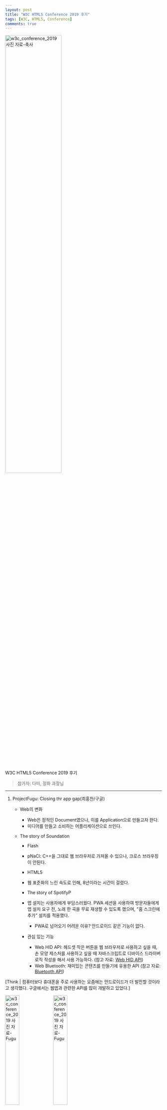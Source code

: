 ```yaml
---
layout: post
title: "W3C HTML5 Conference 2019 후기"
tags: [W3C, HTML5, Conference]
comments: true
---
```


<img src="https://user-images.githubusercontent.com/57103028/67919014-0d8c7400-fbe2-11e9-8125-68af3ccda5b1.jpg" alt="w3c_conference_2019 사진 자료-축사" width="60%">

W3C HTML5 Conference 2019 후기

> 참가자: 다미, 정화 과장님


---

1.	ProjectFugu: Closing thr app gap(최홍찬/구글)

	-	Web의 변화
		-	Web은 정적인 Document였으나, 이를 Application으로 만들고자 한다.
		-	미디어를 만들고 소비하는 어플리케이션으로 쓰인다.
	-	The story of Soundation

		-	Flash
		-	pNaCl: C++을 그대로 웹 브라우저로 가져올 수 있으나, 크로스 브라우징이 안된다.
		-	HTML5
		-	웹 표준화의 느린 속도로 인해, 8년이라는 시간이 걸렸다.
		-	The story of SpotifyP
		-	앱 설치는 사용자에게 부담스러웠다. PWA 세션을 사용하여 방문자들에게 앱 설치 요구 전, 노래 한 곡을 무료 재생할 수 있도록 했으며, "홈 스크린에 추가" 설치를 적용했다.
			-	PWA로 넘어오기 어려운 이유? 안드로이드 같은 기능이 없다.
		-	관심 있는 기능

			-	Web HID API: 헤드셋 작은 버튼을 웹 브라우저로 사용하고 싶을 때, 손 모양 제스처를 사용하고 싶을 때 자바스크립트로 디바이스 드라이버 로직 작성을 해서 사용 가능하다. (참고 자료: [Web HID API](wicg.github.io/webhid/)\)
			-	Web Bluetooth: 재미있는 콘텐츠를 만들기에 유용한 API (참고 자료: [Bluetooth API](bluetooth.rocks/batmobile/)\)

\[Think | 컴퓨터보다 휴대폰을 주로 사용하는 요즘에는 안드로이드가 더 발전할 것이라고 생각했다. 구글에서는 웹앱과 관련한 API를 많이 개발하고 있었다.]

<img src="https://user-images.githubusercontent.com/57103028/67919039-23019e00-fbe2-11e9-8e81-72b0208da696.jpg" alt="w3c_conference_2019 사진 자료-Fugu" width="30%" style="display:inline-block"> <img src="https://user-images.githubusercontent.com/57103028/67919042-2563f800-fbe2-11e9-8bce-3551c06c1ed7.jpg" alt="w3c_conference_2019 사진 자료-Fugu" width="30%" style="display:inline-block">

---

1.	Move the Web Forward(김효/네이버)
	-	플러그인 설치 없는 웹 환경을 위한 노력을 하고 있다.
		-	웹 인증서 API 표준화 제안: 2019 TTA 국내 표준 제안 중
	-	Better Ads
		-	광고를 아예 없앨 수는 없으나, CBA 표준을 적용한 건강한 광고 생태계 만들기

\[Think | 없앨 수 없다면 좋은 방향으로 시도하는 관점이 참 좋다.]

<img src="https://user-images.githubusercontent.com/57103028/67919050-2ac14280-fbe2-11e9-9f51-dd50ac77dba7.jpg" alt="w3c_conference_2019 사진 자료-웨일" width="30%">

---

1.	민간 500대 웹사이트 플러그인 개선 현황 및 향후 계획(안)(최영준/KISA)
	-	어도비는 2020년부터 플래시 기술 지원 및 배포 중단에 대해 공식 발표하였으며, HTML5 등 웹 표준 기술을 활용할 것을 권고했다.
	-	과거 인터넷 익스플로러 사용 비중이 높았으나, 크롬 등 다른 브라우저 사용 비중 증가했다.
	-	플래시는 기술 지원 중단으로 인한 보안 사고(랜섬웨어, 정보 유출 등) 위협에 노출된다.
		-	플래시 컨텐츠 사용으로 피해가 발생하면 운영자와 제휴사가 책임져야 한다.

<img src="https://user-images.githubusercontent.com/57103028/67919053-2c8b0600-fbe2-11e9-976a-5ca1c503e397.jpg" alt="w3c_conference_2019 사진 자료-플러그인 개발" width="30%" style="display:inline-block"> <img src="https://user-images.githubusercontent.com/57103028/67919056-2e54c980-fbe2-11e9-9b23-6bae1c730230.jpg" alt="w3c_conference_2019 사진 자료-플러그인 개발" width="30%" style="display:inline-block"> <img src="https://user-images.githubusercontent.com/57103028/67919062-30b72380-fbe2-11e9-8cc6-52128d82341f.jpg" alt="w3c_conference_2019 사진 자료-플러그인 개발" width="30%" style="display:inline-block">

\[Think | 플래시에서 해왔던 애니메이션을 자바스크립트로 구현할 수 있도록 공부하면 좋겠다.]

---

1.	다음 통합검색 로딩 속도 개선 삽질기(김정윤/카카오)

<img src="https://user-images.githubusercontent.com/57103028/67919068-33b21400-fbe2-11e9-9025-8b535d854212.jpg" alt="w3c_conference_2019 사진 자료-최적화" width="30%" style="display:inline-block"> <img src="https://user-images.githubusercontent.com/57103028/67919069-357bd780-fbe2-11e9-863a-6c9bab7faa26.jpg" alt="w3c_conference_2019 사진 자료-최적화" width="30%" style="display:inline-block"> <img src="https://user-images.githubusercontent.com/57103028/67919064-31e85080-fbe2-11e9-9cc3-b820273467f5.jpg" alt="w3c_conference_2019 사진 자료-최적화" width="30%" style="display:inline-block">

\[Think | 이해하기에는 고난이도의 강의였다.]

---

1.	SVG를 배경이미지로 활용한 아이콘 삽질기(오혜진/Coinone)

	-	아이콘 폰트
		-	Bootstrap Glyphicon, Font Awesome
		-	클래스명으로 쉽게 아이콘을 불러올 수 있다.
		-	벡터 그래픽을 이용하기 때문에 사이즈 변경이 용이하다.
		-	일반 텍스트에 적용할 수 있는 CSS를 사용할 수 있다.
	-	SVG
		-	`<img src=“icon.svg”>` 이미지 파일로 사용한다.
		-	문제점: fill 값에는 hex 코드를 넣을 수 없다.
	-	Sass를 통해 색상 변환이 용이한 function 만들기
		```
		  @function svgIcon($color)
		 $color: rgba($color, 0.999)
		 $icon: "data:image/svg+xml,%3Csvg xmlns='http://www.w3.org/2000/svg'
		viewBox='0 0 60 60'%3E%3Cpolygon fill='#{$color}' points='20.62 55.62
		45.74 30.5 20.62 5.38 16.38 9.62 37.26 30.5 16.38 51.38 20.62 55.62'/
		%3E%3C/svg%3E"
		 @return url($icon)
		.icon
		 display: inline-block
		 width: 1em
		 height: 1em
		 background: svgIcon(#1772f8) no-repeat
		```

<img src="https://user-images.githubusercontent.com/57103028/67919071-37459b00-fbe2-11e9-9b76-29d1ff19c6a4.jpg" alt="w3c_conference_2019 사진 자료-SVG" width="30%" style="display:inline-block"> <img src="https://user-images.githubusercontent.com/57103028/67919074-390f5e80-fbe2-11e9-9747-b12bf584415b.jpg" alt="w3c_conference_2019 사진 자료-SVG" width="30%" style="display:inline-block"> <img src="https://user-images.githubusercontent.com/57103028/67919078-3ad92200-fbe2-11e9-982f-8a904216beab.jpg" alt="w3c_conference_2019 사진 자료-SVG" width="30%" style="display:inline-block"> <img src="https://user-images.githubusercontent.com/57103028/67919079-3c0a4f00-fbe2-11e9-9f79-6f0f4e9b83a1.jpg" alt="w3c_conference_2019 사진 자료-SVG" width="30%" style="display:inline-block"> <img src="https://user-images.githubusercontent.com/57103028/67919028-1aa96300-fbe2-11e9-9f3e-743635b9ab2e.jpg" alt="w3c_conference_2019 사진 자료-SVG" width="30%" style="display:inline-block">

\[Think | SVG를 알고 있었지만, 실무에서 사용해본 적이 없다. 기본적인 도형 아이콘을 나중에는 사용해볼 수 있도록 연습해보면 좋겠다.]

---

1.	코딩도 디자인이다, 디자이너가 잘하면 더 좋을 코딩 이야기(유준모/스튜디오밀)([자료](https://studiomeal.com/data/html5con2019//)\)
	-	3D API인 WebGL을 활용하면 좋다.
	-	게임개발+수학 관련 책을 읽으면 좋다.
	-	삼각함수를 활용한 애니메이션 구현에 대한 예제가 자료에 있다.

\[Think | "스스로의 한계를 규정하지 않기", "태어나면서부터 개발자였던 사람은 없다."라는 이야기도 해주시고, 자바스크립트를 활용한 다양한 예제로 새로운 눈을 뜨게 됐다.]

---

1.	마무리
	-	시·공간을 초월해서 소통과 협력이 가능한 웹, 웹을 더 공부해야 하는 이유를 알게 됐다.
	-	앱이 각광받고 있다는 이유로 웹이 많이 소홀해질 것이라고 생각했던 편견을 깨주는 컨퍼런스였다. 열심히 해야겠다.
